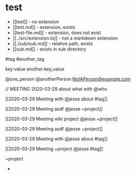 # test

- [[test]] - no extension
- [[test.md]] - extension, exists
- [[test-file.md]] - extension, does not exist
- [[../src/extension.ts]] - not a markdown extension
- [[./sub/sub.md]] - relative path, exists
- [[sub.md]] - exists in sub directory

#tag #another_tag

key:value another:key_value

@one_person @anotherPerson
NotAPerson@example.com

// MEETING 2020-03-29 about what with @who

[[2020-03-29 Meeting with @jesse about #tag]]

[[2020-03-29 Meeting asdf @jesse +project]]

[[2020-03-29 Meeting wiki project @jesse +project]]

[[2020-03-29 Meeting asdf @jesse +project]]

[[2020-03-29 Meeting with @jesse about #tag]]

[[2020-03-29 Meeting +project @jesse #tag]]

+project

+
